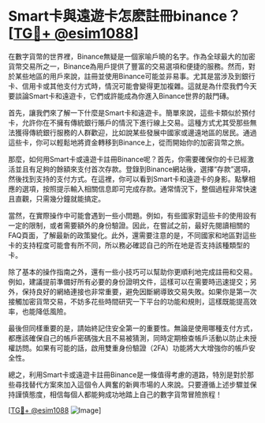 # Smart卡與遠遊卡怎麽註冊binance？[[TG💪+ @esim1088](https://t.me/s/esim1088)]

在數字貨幣的世界裡，Binance無疑是一個家喻戶曉的名字。作為全球最大的加密貨幣交易所之一，Binance為用戶提供了豐富的交易選項和便捷的服務。然而，對於某些地區的用戶來說，註冊並使用Binance可能並非易事。尤其是當涉及到銀行卡、信用卡或其他支付方式時，情況可能會變得更加複雜。這就是為什麼我們今天要談論Smart卡和遠遊卡，它們或許能成為你進入Binance世界的敲門磚。

首先，讓我們來了解一下什麼是Smart卡和遠遊卡。簡單來說，這些卡類似於預付卡，允許你在不擁有傳統銀行賬戶的情況下進行線上交易。這種方式尤其受那些無法獲得傳統銀行服務的人群歡迎，比如說某些發展中國家或邊遠地區的居民。通過這些卡，你可以輕鬆地將資金轉移到Binance上，從而開始你的加密貨幣之旅。

那麼，如何用Smart卡或遠遊卡註冊Binance呢？首先，你需要確保你的卡已經激活並且有足夠的餘額來支付首次存款。登錄到Binance網站後，選擇“存款”選項，然後找到支持的支付方式。在這裡，你可以看到Smart卡和遠遊卡的身影。點擊相應的選項，按照提示輸入相關信息即可完成存款。通常情況下，整個過程非常快速且直觀，只需幾分鐘就能搞定。

當然，在實際操作中可能會遇到一些小問題。例如，有些國家對這些卡的使用設有一定的限制，或者需要額外的身份驗證。因此，在嘗試之前，最好先閱讀相關的FAQ頁面，了解最新的政策變化。此外，還需要注意的是，不同國家和地區對這些卡的支持程度可能會有所不同，所以務必確認自己的所在地是否支持該種類型的卡。

除了基本的操作指南之外，還有一些小技巧可以幫助你更順利地完成註冊和交易。例如，建議提前準備好所有必要的身份證明文件，這樣可以在需要時迅速提交；另外，保持良好的網絡連接也非常重要，避免因斷網導致交易失敗。如果你是第一次接觸加密貨幣交易，不妨多花些時間研究一下平台的功能和規則，這樣既能提高效率，也能降低風險。

最後但同樣重要的是，請始終記住安全第一的重要性。無論是使用哪種支付方式，都應該確保自己的帳戶密碼強大且不易被猜測，同時定期檢查帳戶活動以防止未授權訪問。如果有可能的話，啟用雙重身份驗證（2FA）功能將大大增強你的帳戶安全性。

總之，利用Smart卡或遠遊卡註冊Binance是一條值得考慮的道路，特別是對於那些尋找替代方案來加入這個令人興奮的新興市場的人來說。只要遵循上述步驟並保持謹慎態度，相信每個人都能夠成功地踏上自己的數字貨幣冒險旅程！

[[TG💪+ @esim1088](https://t.me/s/esim1088) ![Image](https://i.postimg.cc/4NQfJmqS/Snipaste-2025-05-13-00-14-12.png)]